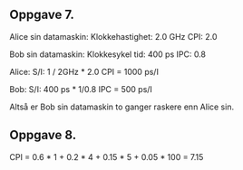## Oppgave 7.

Alice sin datamaskin:
Klokkehastighet: 2.0 GHz
CPI: 2.0

Bob sin datamaskin:
Klokkesykel tid: 400 ps
IPC: 0.8

Alice:
S/I: 1 / 2GHz * 2.0 CPI = 1000 ps/I

Bob:
S/I: 400 ps * 1/0.8 IPC = 500 ps/I

Altså er Bob sin datamaskin to ganger raskere enn Alice sin.

## Oppgave 8.

CPI = 0.6 * 1 + 0.2 * 4 + 0.15 * 5 + 0.05 * 100 = 7.15
